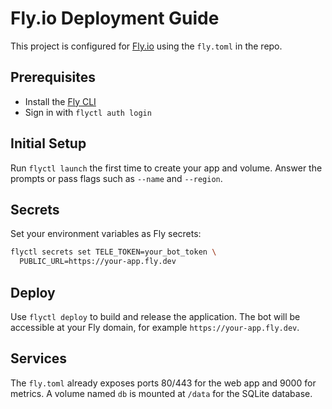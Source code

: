 # Fly.io Deployment Guide

This project is configured for [Fly.io](https://fly.io) using the `fly.toml` in the repo.

## Prerequisites
- Install the [Fly CLI](https://fly.io/docs/hands-on/install-flyctl/)
- Sign in with `flyctl auth login`

## Initial Setup
Run `flyctl launch` the first time to create your app and volume. Answer the prompts or pass flags such as `--name` and `--region`.

## Secrets
Set your environment variables as Fly secrets:
```bash
flyctl secrets set TELE_TOKEN=your_bot_token \
  PUBLIC_URL=https://your-app.fly.dev
```

## Deploy
Use `flyctl deploy` to build and release the application. The bot will be accessible at your Fly domain, for example `https://your-app.fly.dev`.

## Services
The `fly.toml` already exposes ports 80/443 for the web app and 9000 for metrics. A volume named `db` is mounted at `/data` for the SQLite database.
